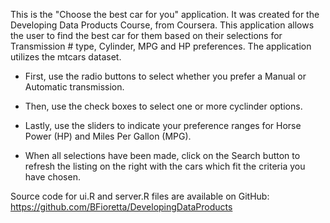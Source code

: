 This is the "Choose the best car for you" application.  It was created for the Developing Data Products Course, from Coursera. This application allows the user to find the best car for them based on their selections for Transmission # type, Cylinder, MPG and HP preferences.  The application utilizes the mtcars dataset.  

* First, use the radio buttons to select whether you prefer a Manual or Automatic transmission.
* Then, use the check boxes to select one or more cyclinder options.
* Lastly, use the sliders to indicate your preference ranges for Horse Power (HP) and Miles Per Gallon (MPG).

* When all selections have been made, click on the Search button to refresh the listing on the right with the cars which fit the criteria you have chosen.

Source code for ui.R and server.R files are available on GitHub:
https://github.com/BFioretta/DevelopingDataProducts
